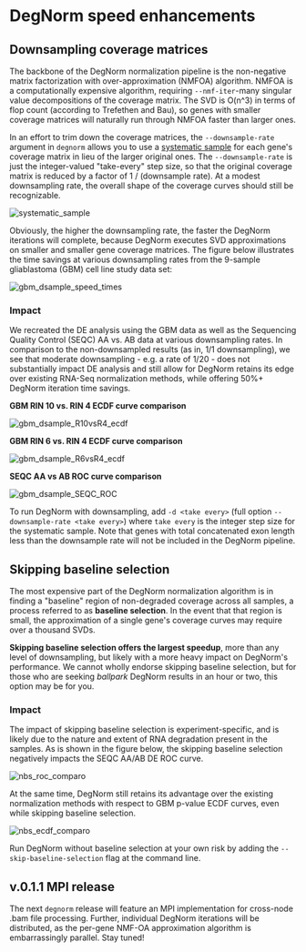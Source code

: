 # DegNorm speed enhancements


## Downsampling coverage matrices
The backbone of the DegNorm normalization pipeline is the non-negative matrix factorization with over-approximation (NMFOA) algorithm.
 NMFOA is a computationally expensive algorithm, requiring `--nmf-iter`-many singular value decompositions of the coverage matrix.
 The SVD is O(n^3) in terms of flop count (according to Trefethen and Bau), so genes with smaller coverage matrices will 
 naturally run through NMFOA faster than larger ones.
 
In an effort to trim down the coverage matrices, the `--downsample-rate` argument in `degnorm` allows you to use a [systematic sample](https://en.wikipedia.org/wiki/Systematic_sampling) 
for each gene's coverage matrix in lieu of the larger original ones. The `--downsample-rate` is just the integer-valued
"take-every" step size, so that the original coverage matrix is reduced by a factor of 1 / (downsample rate). At a modest
 downsampling rate, the overall shape of the coverage curves should still be recognizable.
 

![systematic_sample](../img/systematic_sample.png)


Obviously, the higher the downsampling rate, the faster the DegNorm iterations will complete, because DegNorm
executes SVD approximations on smaller and smaller gene coverage matrices. The figure below illustrates the time savings
at various downsampling rates from the 9-sample gliablastoma (GBM) cell line study data set:

![gbm_dsample_speed_times](../img/degnorm_dsamp_speeds.png)


### Impact

We recreated the DE analysis using the GBM data as well as
the Sequencing Quality Control (SEQC) AA vs. AB data at various downsampling rates.
In comparison to the non-downsampled results (as in, 1/1 downsampling), we see that moderate downsampling - e.g. a rate of 1/20 - 
does not substantially impact DE analysis and still allow for DegNorm retains its edge over existing RNA-Seq normalization methods, while
offering 50%+ DegNorm iteration time savings.

**GBM RIN 10 vs. RIN 4 ECDF curve comparison**

![gbm_dsample_R10vsR4_ecdf](../img/dsamp_comparo_R6vsR4.png)

**GBM RIN 6 vs. RIN 4 ECDF curve comparison**

![gbm_dsample_R6vsR4_ecdf](../img/dsamp_comparo_R6vsR4.png)

**SEQC AA vs AB ROC curve comparison**

![gbm_dsample_SEQC_ROC](../img/dsamp_comparo_SEQC.png)

To run DegNorm with downsampling, add `-d <take every>` (full option `--downsample-rate <take every>`) where
 `take every` is the integer step size for the systematic sample. Note that genes with total concatenated exon length
 less than the downsample rate will not be included in the DegNorm pipeline.



## Skipping baseline selection
The most expensive part of the DegNorm normalization algorithm is in finding a "baseline" region of non-degraded coverage
across all samples, a process referred to as **baseline selection**. In the event that that region is small, the approximation of a single gene's coverage curves may require
over a thousand SVDs.

**Skipping baseline selection offers the largest speedup**, more than any level of downsampling,
but likely with a more heavy impact on DegNorm's performance. We cannot wholly endorse skipping baseline selection,
but for those who are seeking *ballpark* DegNorm results in an hour or two, this option may be for you.

### Impact

The impact of skipping baseline selection is experiment-specific, and is likely
due to the nature and extent of RNA degradation present in the samples. As is shown in the figure below,
the skipping baseline selection negatively impacts the SEQC AA/AB DE ROC curve.

![nbs_roc_comparo](../img/nbs_roc_comparo.png)

At the same time, DegNorm still retains its
advantage over the existing normalization methods with respect to GBM p-value ECDF curves, even while skipping baseline selection.
 
![nbs_ecdf_comparo](../img/nbs_ecdf_comparo.png)

Run DegNorm without baseline selection at your own risk by adding the `--skip-baseline-selection` flag at the command line.

## v.0.1.1 MPI release
The next `degnorm` release will feature an MPI implementation for cross-node .bam file processing.
Further, individual DegNorm iterations will be distributed, as the per-gene NMF-OA approximation
algorithm is embarrassingly parallel. Stay tuned!
